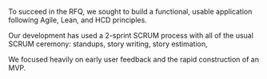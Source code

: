 To succeed in the RFQ, we sought to build a functional, usable application following Agile, Lean, and HCD principles.

Our development has used a 2-sprint SCRUM process with all of the usual SCRUM ceremony: standups, story writing,
story estimation, 

We focused heavily on early user feedback and the rapid construction of an MVP. 
